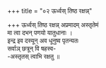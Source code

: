 +++
title = "०२ ऊर्ध्वस् तिष्ठ रक्षन्न्"

+++
ऊर्ध्वस् तिष्ठ रक्षन्न् अप्रमादम् अस्तृतेमं  
मा त्वा दभन् पणयो यातुधानाः ।  
इन्द्र इव दस्यून् अव धूनुष्व पृतन्यतः  
सर्वाञ् छत्रून् वि षहस्व-  
-अस्तृतस् त्वाभि रक्षतु ॥